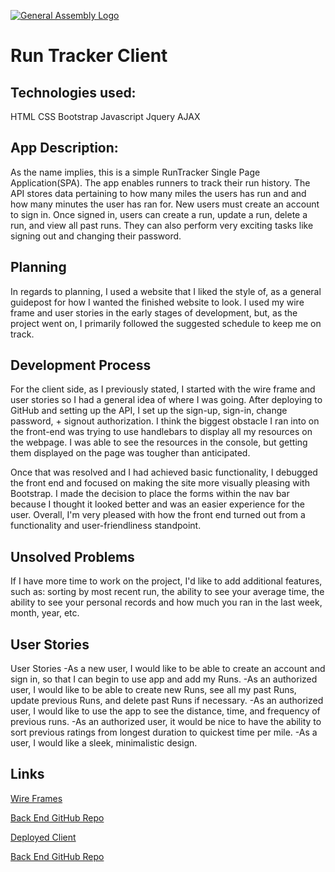 [![General Assembly Logo](https://camo.githubusercontent.com/1a91b05b8f4d44b5bbfb83abac2b0996d8e26c92/687474703a2f2f692e696d6775722e636f6d2f6b6538555354712e706e67)](https://generalassemb.ly/education/web-development-immersive)

# Run Tracker Client

## Technologies used:
HTML
CSS
Bootstrap
Javascript
Jquery
AJAX

## App Description:

As the name implies, this is a simple RunTracker Single Page Application(SPA).
The app enables runners to track their run history. The API stores data pertaining
to how many miles the users has run and and how many minutes the user has ran for.
New users must create an account to sign in.  Once signed in, users can create
a run, update a run, delete a run, and view all past runs.  They can also perform
very exciting tasks like signing out and changing their password.

## Planning

In regards to planning, I used a website that I liked the style of, as a
general guidepost for how I wanted the finished website to look.  I used my wire frame
and user stories in the early stages of development, but, as the project went on,
I primarily followed the suggested schedule to keep me on track.

## Development Process
For the client side, as I previously stated, I started with the wire frame and user
stories so I had a general idea of where I was going.  After deploying to GitHub and
setting up the API, I set up the sign-up, sign-in, change password, + signout authorization.
I think the biggest obstacle I ran into on the front-end was trying to use handlebars
to display all my resources on the webpage. I was able to see the resources in the
console, but getting them displayed on the page was tougher than anticipated.

Once that was resolved and I had achieved basic functionality, I debugged the front end
and focused on making the site more visually pleasing with Bootstrap.  I made the
decision to place the forms within the nav bar because I thought it looked better and
was an easier experience for the user.  Overall, I'm very pleased with how the front
end turned out from a functionality and user-friendliness standpoint.

## Unsolved Problems
If I have more time to work on the project, I'd like to add additional features, such
as: sorting by most recent run, the ability to see your average time, the ability to
see your personal records and how much you ran in the last week, month, year, etc.

## User Stories
User Stories
-As a new user, I would like to be able to create an account and sign in, so that I can begin to use app and add my Runs.
-As an authorized user, I would like to be able to create new Runs, see all my past Runs, update previous Runs, and delete past Runs if necessary.
-As an authorized user, I would like to use the app to see the distance, time, and frequency of previous runs.
-As an authorized user, it would be nice to have the ability to sort previous ratings from longest duration to quickest time per mile.
-As a user, I would like a sleek, minimalistic design.

## Links

[Wire Frames](https://imgur.com/gallery/kLwF1M3)

[Back End GitHub Repo](https://github.com/RNolan19/RunTracker--Backend)

[Deployed Client](https://rnolan19.github.io/RunTracker-Client/)

[Back End GitHub Repo](https://tranquil-lake-32578.herokuapp.com/)
